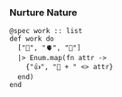 ### Nurture Nature

```
@spec work :: list
def work do
  ["🧠", "🫀", "💪"]
  |> Enum.map(fn attr ->
    {"👍", "🧪 + " <> attr}
  end)
end
```

<!--
**nurturenature/nurturenature** is a ✨ _special_ ✨ repository because its `README.md` (this file) appears on your GitHub profile.

Here are some ideas to get you started:

- 🔭 I’m currently working on ...
- 🌱 I’m currently learning ...
- 👯 I’m looking to collaborate on ...
- 🤔 I’m looking for help with ...
- 💬 Ask me about ...
- 📫 How to reach me: ...
- 😄 Pronouns: ...
- ⚡ Fun fact: ...
-->

